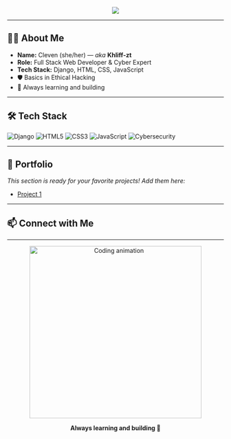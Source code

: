 
<!-- Profile README for Cleven (Khliff-zt) -->

<p align="center">
  <img src="https://readme-typing-svg.demolab.com?font=Fira+Code&pause=1000&color=5BE0D9&center=true&vCenter=true&width=435&lines=Hi%2C+I'm+Cleven+%28Khliff-zt%29+%F0%9F%91%8B;
    [![Typing SVG](https://readme-typing-svg.demolab.com?font=Fira+Code&pause=1000&width=435&lines=Full+Stack+Web+Developer+%26+Cyber+Expert)](https://git.io/typing-svg)" />
</p>

---

## 👩‍💻 About Me

- **Name:** Cleven (she/her) — _aka_ **Khliff-zt**
- **Role:** Full Stack Web Developer & Cyber Expert
- **Tech Stack:** Django, HTML, CSS, JavaScript
- 🛡️ Basics in Ethical Hacking
- 🚀 Always learning and building

---

## 🛠️ Tech Stack

![Django](https://img.shields.io/badge/-Django-092E20?style=for-the-badge&logo=django&logoColor=white)
![HTML5](https://img.shields.io/badge/-HTML5-E34F26?style=for-the-badge&logo=html5&logoColor=white)
![CSS3](https://img.shields.io/badge/-CSS3-1572B6?style=for-the-badge&logo=css3)
![JavaScript](https://img.shields.io/badge/-JavaScript-F7DF1E?style=for-the-badge&logo=javascript&logoColor=black)
![Cybersecurity](https://img.shields.io/badge/-Cybersecurity-23272F?style=for-the-badge&logo=hackthebox&logoColor=green)

---

## 🌟 Portfolio

_This section is ready for your favorite projects! Add them here:_

- [Project 1](https://anna1tx.pythonanywhere.com/)
<!-- [Project 2]()
- [Project 3](#)
-->
---

## 📫 Connect with Me

<!-- Add your social links below! -->
<!--
[![LinkedIn](https://img.shields.io/badge/-LinkedIn-0077B5?style=flat-square&logo=linkedin&logoColor=white)](your-linkedin-url)
[![Twitter](https://img.shields.io/badge/-Twitter-1DA1F2?style=flat-square&logo=twitter&logoColor=white)](your-twitter-url)
[![Website](https://img.shields.io/badge/-Website-0A0A0A?style=flat-square&logo=firefox-browser&logoColor=white)](your-website-url)
-->

---

<p align="center">
  <img src="https://media.giphy.com/media/qgQUggAC3Pfv687qPC/giphy.gif" width="400" alt="Coding animation" />
</p>

<p align="center">
  <b>Always learning and building 🚀</b>
</p>
